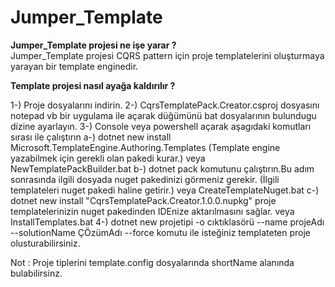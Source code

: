 # Jumper_Template

<b>Jumper_Template projesi ne işe yarar ?</b>
<br/>
Jumper_Template projesi CQRS pattern için proje templatelerini oluşturmaya yarayan bir template enginedir.

<b>Template projesi nasıl ayağa kaldırılır ?</b>

1-) Proje dosyalarını indirin.
2-) CqrsTemplatePack.Creator.csproj dosyasını notepad vb bir uygulama ile açarak <PackageOutputPath> düğümünü bat dosyalarının bulundugu dizine ayarlayın.
3-) Console veya powershell açarak aşagıdaki komutları sırası ile çalıştırın
    a-) dotnet new install Microsoft.TemplateEngine.Authoring.Templates (Template engine yazabilmek için gerekli olan pakedi kurar.) veya NewTemplatePackBuilder.bat
    b-) dotnet pack komutunu çalıştırın.Bu adım sonrasında ilgili dosyada nuget pakedinizi görmeniz gerekir. (İlgili templateleri nuget pakedi haline getirir.) veya CreateTemplateNuget.bat
    c-)  dotnet new install "CqrsTemplatePack.Creator.1.0.0.nupkg" proje templatelerinizin nuget pakedinden IDEnize aktarılmasını sağlar. veya InstallTemplates.bat
4-) dotnet new projetipi -o cıktıklasörü --name projeAdı --solutionName ÇÖzümAdı --force komutu ile isteğiniz templateten proje olusturabilirsiniz.

Not : Proje tiplerini template.config dosyalarında shortName alanında bulabilirsinz.
